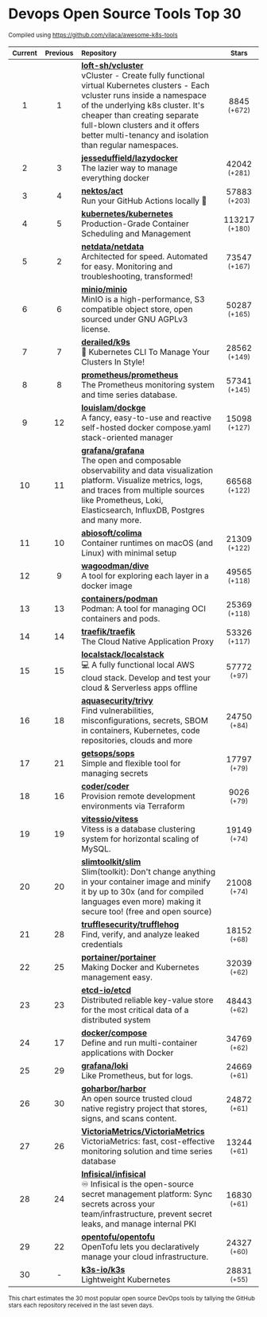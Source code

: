 # Devops Open Source Tools Top 30
<sup>Compiled using https://github.com/vilaca/awesome-k8s-tools</sup>
<div align="center">

|<sub>Current</sub>|<sub>Previous</sub>|<sub>Repository</sub>|<sub>Stars</sub>|
|:---:|:---:|:---|:---:|
|1|1|[**loft-sh/vcluster**](https://github.com/loft-sh/vcluster)<br/>vCluster - Create fully functional virtual Kubernetes clusters - Each vcluster runs inside a namespace of the underlying k8s cluster. It's cheaper than creating separate full-blown clusters and it offers better multi-tenancy and isolation than regular namespaces.|8845 <sup>(+672)</sup>|
|2|3|[**jesseduffield/lazydocker**](https://github.com/jesseduffield/lazydocker)<br/>The lazier way to manage everything docker|42042 <sup>(+281)</sup>|
|3|4|[**nektos/act**](https://github.com/nektos/act)<br/>Run your GitHub Actions locally 🚀|57883 <sup>(+203)</sup>|
|4|5|[**kubernetes/kubernetes**](https://github.com/kubernetes/kubernetes)<br/>Production-Grade Container Scheduling and Management|113217 <sup>(+180)</sup>|
|5|2|[**netdata/netdata**](https://github.com/netdata/netdata)<br/>Architected for speed. Automated for easy. Monitoring and troubleshooting, transformed!|73547 <sup>(+167)</sup>|
|6|6|[**minio/minio**](https://github.com/minio/minio)<br/>MinIO is a high-performance, S3 compatible object store, open sourced under GNU AGPLv3 license.|50287 <sup>(+165)</sup>|
|7|7|[**derailed/k9s**](https://github.com/derailed/k9s)<br/>🐶 Kubernetes CLI To Manage Your Clusters In Style!|28562 <sup>(+149)</sup>|
|8|8|[**prometheus/prometheus**](https://github.com/prometheus/prometheus)<br/>The Prometheus monitoring system and time series database.|57341 <sup>(+145)</sup>|
|9|12|[**louislam/dockge**](https://github.com/louislam/dockge)<br/>A fancy, easy-to-use and reactive self-hosted docker compose.yaml stack-oriented manager|15098 <sup>(+127)</sup>|
|10|11|[**grafana/grafana**](https://github.com/grafana/grafana)<br/>The open and composable observability and data visualization platform. Visualize metrics, logs, and traces from multiple sources like Prometheus, Loki, Elasticsearch, InfluxDB, Postgres and many more. |66568 <sup>(+122)</sup>|
|11|10|[**abiosoft/colima**](https://github.com/abiosoft/colima)<br/>Container runtimes on macOS (and Linux) with minimal setup|21309 <sup>(+122)</sup>|
|12|9|[**wagoodman/dive**](https://github.com/wagoodman/dive)<br/>A tool for exploring each layer in a docker image|49565 <sup>(+118)</sup>|
|13|13|[**containers/podman**](https://github.com/containers/podman)<br/>Podman: A tool for managing OCI containers and pods.|25369 <sup>(+118)</sup>|
|14|14|[**traefik/traefik**](https://github.com/traefik/traefik)<br/>The Cloud Native Application Proxy|53326 <sup>(+117)</sup>|
|15|15|[**localstack/localstack**](https://github.com/localstack/localstack)<br/>💻 A fully functional local AWS cloud stack. Develop and test your cloud & Serverless apps offline|57772 <sup>(+97)</sup>|
|16|18|[**aquasecurity/trivy**](https://github.com/aquasecurity/trivy)<br/>Find vulnerabilities, misconfigurations, secrets, SBOM in containers, Kubernetes, code repositories, clouds and more|24750 <sup>(+84)</sup>|
|17|21|[**getsops/sops**](https://github.com/getsops/sops)<br/>Simple and flexible tool for managing secrets|17797 <sup>(+79)</sup>|
|18|16|[**coder/coder**](https://github.com/coder/coder)<br/>Provision remote development environments via Terraform|9026 <sup>(+79)</sup>|
|19|19|[**vitessio/vitess**](https://github.com/vitessio/vitess)<br/>Vitess is a database clustering system for horizontal scaling of MySQL.|19149 <sup>(+74)</sup>|
|20|20|[**slimtoolkit/slim**](https://github.com/slimtoolkit/slim)<br/>Slim(toolkit): Don't change anything in your container image and minify it by up to 30x (and for compiled languages even more) making it secure too! (free and open source)|21008 <sup>(+74)</sup>|
|21|28|[**trufflesecurity/trufflehog**](https://github.com/trufflesecurity/trufflehog)<br/>Find, verify, and analyze leaked credentials|18152 <sup>(+68)</sup>|
|22|25|[**portainer/portainer**](https://github.com/portainer/portainer)<br/>Making Docker and Kubernetes management easy.|32039 <sup>(+62)</sup>|
|23|23|[**etcd-io/etcd**](https://github.com/etcd-io/etcd)<br/>Distributed reliable key-value store for the most critical data of a distributed system|48443 <sup>(+62)</sup>|
|24|17|[**docker/compose**](https://github.com/docker/compose)<br/>Define and run multi-container applications with Docker|34769 <sup>(+62)</sup>|
|25|29|[**grafana/loki**](https://github.com/grafana/loki)<br/>Like Prometheus, but for logs.|24669 <sup>(+61)</sup>|
|26|30|[**goharbor/harbor**](https://github.com/goharbor/harbor)<br/>An open source trusted cloud native registry project that stores, signs, and scans content.|24872 <sup>(+61)</sup>|
|27|26|[**VictoriaMetrics/VictoriaMetrics**](https://github.com/VictoriaMetrics/VictoriaMetrics)<br/>VictoriaMetrics: fast, cost-effective monitoring solution and time series database|13244 <sup>(+61)</sup>|
|28|24|[**Infisical/infisical**](https://github.com/Infisical/infisical)<br/>♾ Infisical is the open-source secret management platform: Sync secrets across your team/infrastructure, prevent secret leaks, and manage internal PKI|16830 <sup>(+61)</sup>|
|29|22|[**opentofu/opentofu**](https://github.com/opentofu/opentofu)<br/>OpenTofu lets you declaratively manage your cloud infrastructure.|24327 <sup>(+60)</sup>|
|30|-|[**k3s-io/k3s**](https://github.com/k3s-io/k3s)<br/>Lightweight Kubernetes|28831 <sup>(+55)</sup>|


</div>

<sub>This chart estimates the 30 most popular open source DevOps tools by tallying the GitHub stars each repository received in the last seven days.</sub>
